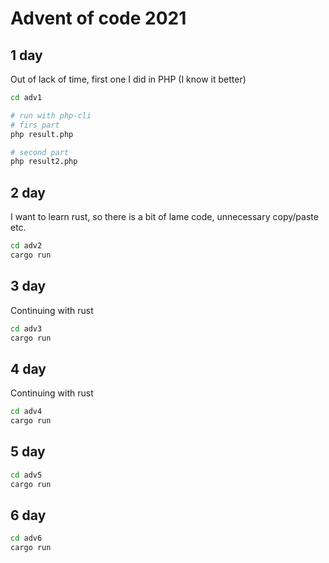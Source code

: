 # Advent of code 2021

## 1 day
Out of lack of time, first one I did in PHP (I know it better)
```sh
cd adv1

# run with php-cli
# firs part
php result.php

# second part
php result2.php
```

## 2 day
I want to learn rust, so there is a bit of lame code, unnecessary copy/paste etc.
```sh
cd adv2
cargo run
```

## 3 day
Continuing with rust
```sh
cd adv3
cargo run
```

## 4 day
Continuing with rust
```sh
cd adv4
cargo run
```

## 5 day
```sh
cd adv5
cargo run
```

## 6 day
```sh
cd adv6
cargo run
```